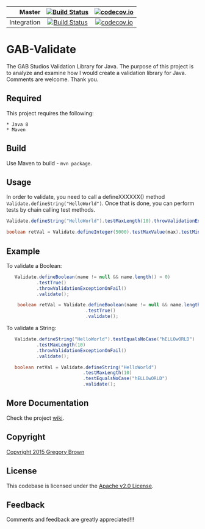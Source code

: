 
Master | [![Build Status](https://travis-ci.org/gab-studios/gab-validate.svg?branch=master)](https://travis-ci.org/gab-studios/gab-validate) | [![codecov.io](https://codecov.io/github/gab-studios/gab-validate/coverage.svg?branch=master)](https://codecov.io/github/gab-studios/gab-validate?branch=master)
---: | :---: | :---:
Integration | [![Build Status](https://travis-ci.org/gab-studios/gab-validate.svg?branch=integration)](https://travis-ci.org/gab-studios/gab-validate) | [![codecov.io](https://codecov.io/github/gab-studios/gab-validate/coverage.svg?branch=integration)](https://codecov.io/github/gab-studios/gab-validate?branch=integration)

GAB-Validate
=======

The GAB Studios Validation Library for Java.  The purpose of this project is to analyze and examine how I would create a validation library for Java.  Comments are welcome.  Thank you.


Required
---------
This project requires the following: 

    * Java 8
    * Maven

Build
---------
Use Maven to build - `mvn package`.

Usage
---------

In order to validate, you need to call a defineXXXXXX() method `Validate.defineString("HelloWorld")`.  Once that is done, you can perform tests by chain calling test methods.

```java
Validate.defineString("HelloWorld").testMaxLength(10).throwValidationExceptionOnFail().validate();

boolean retVal = Validate.defineInteger(5000).testMaxValue(max).testMinValue(min).validate();

```


Example
---------


To validate a Boolean:

```java
   Validate.defineBoolean(name != null && name.length() > 0)
           .testTrue()
           .throwValidationExceptionOnFail()
           .validate();
```

```java
    boolean retVal = Validate.defineBoolean(name != null && name.length() > 0)
                             .testTrue()
                             .validate();
```

To validate a String:

```java
   Validate.defineString("HelloWorld").testEqualsNoCase("hELLOwORLD")
           .testMaxLength(10)
           .throwValidationExceptionOnFail()
           .validate();
```

```java
   boolean retVal = Validate.defineString("HelloWorld")
                            .testMaxLength(10)
                            .testEqualsNoCase("hELLOwORLD")
                            .validate();
```


More Documentation
------------------
Check the project [wiki].


Copyright
-------
[Copyright 2015 Gregory Brown]


License
-------
This codebase is licensed under the [Apache v2.0 License].


Feedback
---------
Comments and feedback are greatly appreciated!!!


[Copyright 2015 Gregory Brown]: https://github.com/sysdevone/gab-validate/tree/master/COPYRIGHT.txt
[Apache v2.0 License]: https://github.com/sysdevone/gab-validate/tree/master/LICENSE.txt
[wiki]: https://github.com/sysdevone/gab-validate/wiki
[examples]: https://github.com/sysdevone/gab-validate/wiki/Examples
